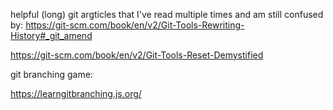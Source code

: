 
helpful (long) git argticles that I've read multiple times and am still confused by:
https://git-scm.com/book/en/v2/Git-Tools-Rewriting-History#_git_amend

https://git-scm.com/book/en/v2/Git-Tools-Reset-Demystified




git branching game:

https://learngitbranching.js.org/